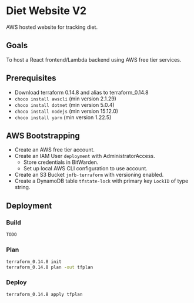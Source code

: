 # Diet Website V2

AWS hosted website for tracking diet.

## Goals

To host a React frontend/Lambda backend using AWS free tier services.

## Prerequisites

* Download terraform 0.14.8 and alias to terraform_0.14.8
* `choco install awscli` (min version 2.1.29)
* `choco install dotnet` (min version 5.0.4)
* `choco install nodejs` (min version 15.12.0)
* `choco install yarn` (min version 1.22.5)

## AWS Bootstrapping

* Create an AWS free tier account.
* Create an IAM User `deployment` with AdministratorAccess.
	* Store credentials in BitWarden.
	* Set up local AWS CLI configuration to use account.
* Create an S3 Bucket `jmfb-terraform` with versioning enabled.
* Create a DynamoDB table `tfstate-lock` with primary key `LockID` of type string.

## Deployment

### Build

```sh
TODO
```

### Plan

```sh
terraform_0.14.8 init
terraform_0.14.8 plan -out tfplan
```

### Deploy

```sh
terraform_0.14.8 apply tfplan
```
